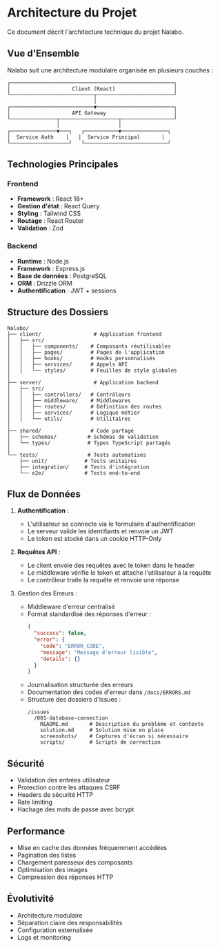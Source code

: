 # Architecture du Projet

Ce document décrit l'architecture technique du projet Nalabo.

## Vue d'Ensemble

Nalabo suit une architecture modulaire organisée en plusieurs couches :

```
┌─────────────────────────────────────────────────────┐
│                    Client (React)                   │
└───────────────────────────┬─────────────────────────┘
                            │
┌───────────────────────────▼─────────────────────────┐
│                    API Gateway                      │
└───────────────┬───────────────────┬─────────────────┘
                │                   │
┌───────────────▼───┐   ┌───────────▼───────────────┐
│  Service Auth    │   │  Service Principal       │
└───────────────────┘   └───────────────────────────┘
```

## Technologies Principales

### Frontend
- **Framework** : React 18+
- **Gestion d'état** : React Query
- **Styling** : Tailwind CSS
- **Routage** : React Router
- **Validation** : Zod

### Backend
- **Runtime** : Node.js
- **Framework** : Express.js
- **Base de données** : PostgreSQL
- **ORM** : Drizzle ORM
- **Authentification** : JWT + sessions

## Structure des Dossiers

```
Nalabo/
├── client/                 # Application frontend
│   ├── src/
│   │   ├── components/    # Composants réutilisables
│   │   ├── pages/         # Pages de l'application
│   │   ├── hooks/         # Hooks personnalisés
│   │   ├── services/      # Appels API
│   │   └── styles/        # Feuilles de style globales
│
├── server/                 # Application backend
│   ├── src/
│   │   ├── controllers/   # Contrôleurs
│   │   ├── middleware/    # Middlewares
│   │   ├── routes/        # Définition des routes
│   │   ├── services/      # Logique métier
│   │   └── utils/         # Utilitaires
│
├── shared/                # Code partagé
│   ├── schemas/          # Schémas de validation
│   └── types/            # Types TypeScript partagés
│
└── tests/                # Tests automatisés
    ├── unit/            # Tests unitaires
    ├── integration/     # Tests d'intégration
    └── e2e/             # Tests end-to-end
```

## Flux de Données

1. **Authentification** :
   - L'utilisateur se connecte via le formulaire d'authentification
   - Le serveur valide les identifiants et renvoie un JWT
   - Le token est stocké dans un cookie HTTP-Only

2. **Requêtes API** :
   - Le client envoie des requêtes avec le token dans le header
   - Le middleware vérifie le token et attache l'utilisateur à la requête
   - Le contrôleur traite la requête et renvoie une réponse

3. Gestion des Erreurs :
   - Middleware d'erreur centralisé
   - Format standardisé des réponses d'erreur :
     ```json
     {
       "success": false,
       "error": {
         "code": "ERROR_CODE",
         "message": "Message d'erreur lisible",
         "details": {}
       }
     }
     ```
   - Journalisation structurée des erreurs
   - Documentation des codes d'erreur dans `/docs/ERRORS.md`
   - Structure des dossiers d'issues :
     ```
     /issues
       /001-database-connection
         README.md       # Description du problème et contexte
         solution.md     # Solution mise en place
         screenshots/    # Captures d'écran si nécessaire
         scripts/        # Scripts de correction
     ```

## Sécurité

- Validation des entrées utilisateur
- Protection contre les attaques CSRF
- Headers de sécurité HTTP
- Rate limiting
- Hachage des mots de passe avec bcrypt

## Performance

- Mise en cache des données fréquemment accédées
- Pagination des listes
- Chargement paresseux des composants
- Optimisation des images
- Compression des réponses HTTP

## Évolutivité

- Architecture modulaire
- Séparation claire des responsabilités
- Configuration externalisée
- Logs et monitoring
